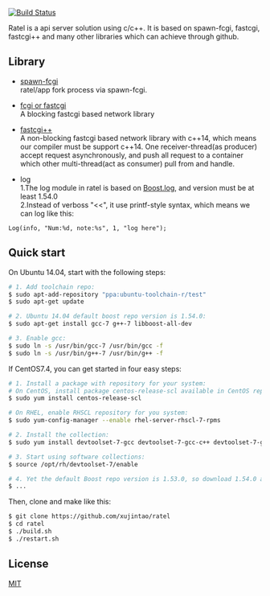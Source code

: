 [![Build Status](https://travis-ci.org/xujintao/ratel.svg?branch=master)](https://travis-ci.org/xujintao/ratel)

Ratel is a api server solution using c/c++. It is based on spawn-fcgi, fastcgi, fastcgi++ and many other libraries which can achieve through github.

## Library

* [spawn-fcgi](https://github.com/lighttpd/spawn-fcgi)  
ratel/app fork process via spawn-fcgi.

* [fcgi or fastcgi](https://github.com/LuaDist/fcgi)  
A blocking fastcgi based network library

* [fastcgi++](https://github.com/eddic/fastcgipp)  
A non-blocking fastcgi based network library with c++14, which means our compiler must be support c++14.
One receiver-thread(as producer) accept request asynchronously, and push all request to a container 
which other multi-thread(act as consumer) pull from and handle.

* log  
1.The log module in ratel is based on [Boost.log](http://www.boost.org/doc/libs/1_54_0/libs/log/doc/html/index.html), and version must be at least 1.54.0  
2.Instead of verboss "<<", it use printf-style syntax, which means we can log like this:  
```
Log(info, "Num:%d, note:%s", 1, "log here");
```

## Quick start
On Ubuntu 14.04, start with the following steps:
```sh
# 1. Add toolchain repo:
$ sudo apt-add-repository "ppa:ubuntu-toolchain-r/test"  
$ sudo apt-get update

# 2. Ubuntu 14.04 default boost repo version is 1.54.0:
$ sudo apt-get install gcc-7 g++-7 libboost-all-dev

# 3. Enable gcc:
$ sudo ln -s /usr/bin/gcc-7 /usr/bin/gcc -f
$ sudo ln -s /usr/bin/g++-7 /usr/bin/g++ -f
```

If CentOS7.4, you can get started in four easy steps:  
```sh
# 1. Install a package with repository for your system:
# On CentOS, install package centos-release-scl available in CentOS repository:
$ sudo yum install centos-release-scl

# On RHEL, enable RHSCL repository for you system:
$ sudo yum-config-manager --enable rhel-server-rhscl-7-rpms

# 2. Install the collection:
$ sudo yum install devtoolset-7-gcc devtoolset-7-gcc-c++ devtoolset-7-gdb

# 3. Start using software collections:
$ source /opt/rh/devtoolset-7/enable

# 4. Yet the default Boost repo version is 1.53.0, so download 1.54.0 and build.
$ ...
```

Then, clone and make like this:  
```sh
$ git clone https://github.com/xujintao/ratel
$ cd ratel
$ ./build.sh
$ ./restart.sh
```

## License

[MIT](https://github.com/xujintao/ratel/blob/master/LICENSE)